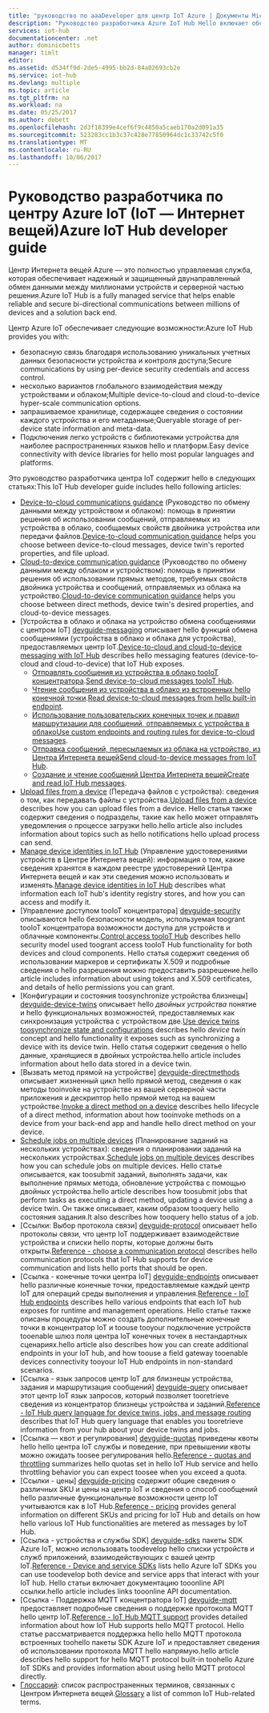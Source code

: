 ```yaml
---
title: "руководство по aaaDeveloper для центр IoT Azure | Документы Microsoft"
description: "Руководство разработчика Azure IoT Hub Hello включает обсуждения конечных точек, безопасности, реестра удостоверений hello, управление устройствами, непосредственные методы, близнецы устройства, передачи файлов, задания, hello язык запросов центр IoT и обмена сообщениями."
services: iot-hub
documentationcenter: .net
author: dominicbetts
manager: timlt
editor: 
ms.assetid: d534ff9d-2de5-4995-bb2d-84a02693cb2e
ms.service: iot-hub
ms.devlang: multiple
ms.topic: article
ms.tgt_pltfrm: na
ms.workload: na
ms.date: 05/25/2017
ms.author: dobett
ms.openlocfilehash: 2d3f18399e4cef6f9c4850a5caeb170a2d091a35
ms.sourcegitcommit: 523283cc1b3c37c428e77850964dc1c33742c5f0
ms.translationtype: MT
ms.contentlocale: ru-RU
ms.lasthandoff: 10/06/2017
---
```

# <a name="azure-iot-hub-developer-guide"></a><span data-ttu-id="639a2-103">Руководство разработчика по центру Azure IoT (IoT — Интернет вещей)</span><span class="sxs-lookup"><span data-stu-id="639a2-103">Azure IoT Hub developer guide</span></span>

<span data-ttu-id="639a2-104">Центр Интернета вещей Azure — это полностью управляемая служба, которая обеспечивает надежный и защищенный двунаправленный обмен данными между миллионами устройств и серверной частью решения.</span><span class="sxs-lookup"><span data-stu-id="639a2-104">Azure IoT Hub is a fully managed service that helps enable reliable and secure bi-directional communications between millions of devices and a solution back end.</span></span>

<span data-ttu-id="639a2-105">Центр Azure IoT обеспечивает следующие возможности:</span><span class="sxs-lookup"><span data-stu-id="639a2-105">Azure IoT Hub provides you with:</span></span>

* <span data-ttu-id="639a2-106">безопасную связь благодаря использованию уникальных учетных данных безопасности устройства и контроля доступа;</span><span class="sxs-lookup"><span data-stu-id="639a2-106">Secure communications by using per-device security credentials and access control.</span></span>
* <span data-ttu-id="639a2-107">несколько вариантов глобального взаимодействия между устройствами и облаком;</span><span class="sxs-lookup"><span data-stu-id="639a2-107">Multiple device-to-cloud and cloud-to-device hyper-scale communication options.</span></span>
* <span data-ttu-id="639a2-108">запрашиваемое хранилище, содержащее сведения о состоянии каждого устройства и его метаданные;</span><span class="sxs-lookup"><span data-stu-id="639a2-108">Queryable storage of per-device state information and meta-data.</span></span>
* <span data-ttu-id="639a2-109">Подключения легко устройств с библиотеками устройства для наиболее распространенных языков hello и платформ.</span><span class="sxs-lookup"><span data-stu-id="639a2-109">Easy device connectivity with device libraries for hello most popular languages and platforms.</span></span>

<span data-ttu-id="639a2-110">Это руководство разработчика центра IoT содержит hello в следующих статьях:</span><span class="sxs-lookup"><span data-stu-id="639a2-110">This IoT Hub developer guide includes hello following articles:</span></span>

* <span data-ttu-id="639a2-111">[Device-to-cloud communications guidance][lnk-d2c-guidance] (Руководство по обмену данными между устройством и облаком): помощь в принятии решения об использовании сообщений, отправляемых из устройства в облако, сообщаемых свойств двойника устройства или передачи файлов.</span><span class="sxs-lookup"><span data-stu-id="639a2-111">[Device-to-cloud communication guidance][lnk-d2c-guidance] helps you choose between device-to-cloud messages, device twin's reported properties, and file upload.</span></span>
* <span data-ttu-id="639a2-112">[Cloud-to-device communication guidance][lnk-c2d-guidance] (Руководство по обмену данными между облаком и устройством): помощь в принятии решения об использовании прямых методов, требуемых свойств двойника устройства и сообщений, отправляемых из облака на устройство.</span><span class="sxs-lookup"><span data-stu-id="639a2-112">[Cloud-to-device communication guidance][lnk-c2d-guidance] helps you choose between direct methods, device twin's desired properties, and cloud-to-device messages.</span></span>
* <span data-ttu-id="639a2-113">[Устройства в облако и облака на устройство обмена сообщениями с центром IoT] [ devguide-messaging] описывает hello функций обмена сообщениями (устройства в облако и облака для устройства), предоставляемых центр IoT.</span><span class="sxs-lookup"><span data-stu-id="639a2-113">[Device-to-cloud and cloud-to-device messaging with IoT Hub][devguide-messaging] describes hello messaging features (device-to-cloud and cloud-to-device) that IoT Hub exposes.</span></span>
  * <span data-ttu-id="639a2-114">[Отправлять сообщения из устройства в облако tooIoT концентратора][devguide-messages-d2c].</span><span class="sxs-lookup"><span data-stu-id="639a2-114">[Send device-to-cloud messages tooIoT Hub][devguide-messages-d2c].</span></span>
  * <span data-ttu-id="639a2-115">[Чтение сообщения из устройства в облако из встроенных hello конечной точки][devguide-builtin].</span><span class="sxs-lookup"><span data-stu-id="639a2-115">[Read device-to-cloud messages from hello built-in endpoint][devguide-builtin].</span></span>
  * <span data-ttu-id="639a2-116">[Использование пользовательских конечных точек и правил маршрутизации для сообщений, отправляемых с устройства в облако][devguide-custom]</span><span class="sxs-lookup"><span data-stu-id="639a2-116">[Use custom endpoints and routing rules for device-to-cloud messages][devguide-custom].</span></span>
  * <span data-ttu-id="639a2-117">[Отправка сообщений, пересылаемых из облака на устройство, из Центра Интернета вещей][devguide-messages-c2d]</span><span class="sxs-lookup"><span data-stu-id="639a2-117">[Send cloud-to-device messages from IoT Hub][devguide-messages-c2d].</span></span>
  * <span data-ttu-id="639a2-118">[Создание и чтение сообщений Центра Интернета вещей][devguide-format]</span><span class="sxs-lookup"><span data-stu-id="639a2-118">[Create and read IoT Hub messages][devguide-format].</span></span>
* <span data-ttu-id="639a2-119">[Upload files from a device][devguide-upload] (Передача файлов с устройства): сведения о том, как передавать файлы с устройства.</span><span class="sxs-lookup"><span data-stu-id="639a2-119">[Upload files from a device][devguide-upload] describes how you can upload files from a device.</span></span> <span data-ttu-id="639a2-120">Hello статья также содержит сведения о подразделы, такие как hello может отправлять уведомления о процессе загрузки hello.</span><span class="sxs-lookup"><span data-stu-id="639a2-120">hello article also includes information about topics such as hello notifications hello upload process can send.</span></span>
* <span data-ttu-id="639a2-121">[Manage device identities in IoT Hub][devguide-identities] (Управление удостоверениями устройств в Центре Интернета вещей): информация о том, какие сведения хранятся в каждом реестре удостоверений Центра Интернета вещей и как эти сведения можно использовать и изменять.</span><span class="sxs-lookup"><span data-stu-id="639a2-121">[Manage device identities in IoT Hub][devguide-identities] describes what information each IoT hub's identity registry stores, and how you can access and modify it.</span></span>
* <span data-ttu-id="639a2-122">[Управление доступом tooIoT концентратора] [ devguide-security] описываются hello безопасности модель, используемая toogrant tooIoT концентратора возможности доступа для устройств и облачные компоненты.</span><span class="sxs-lookup"><span data-stu-id="639a2-122">[Control access tooIoT Hub][devguide-security] describes hello security model used toogrant access tooIoT Hub functionality for both devices and cloud components.</span></span> <span data-ttu-id="639a2-123">Hello статья содержит сведения об использовании маркеров и сертификаты X.509 и подробные сведения о hello разрешения можно предоставить разрешение.</span><span class="sxs-lookup"><span data-stu-id="639a2-123">hello article includes information about using tokens and X.509 certificates, and details of hello permissions you can grant.</span></span>
* <span data-ttu-id="639a2-124">[Конфигурации и состояния toosynchronize устройства близнецы] [ devguide-device-twins] описывает hello *двойных устройства* понятие и hello функциональных возможностей, предоставляемых как синхронизация устройства с устройством две.</span><span class="sxs-lookup"><span data-stu-id="639a2-124">[Use device twins toosynchronize state and configurations][devguide-device-twins] describes hello *device twin* concept and hello functionality it exposes such as synchronizing a device with its device twin.</span></span> <span data-ttu-id="639a2-125">Hello статья содержит сведения о hello данные, хранящиеся в двойных устройства.</span><span class="sxs-lookup"><span data-stu-id="639a2-125">hello article includes information about hello data stored in a device twin.</span></span>
* <span data-ttu-id="639a2-126">[Вызвать метод прямой на устройстве] [ devguide-directmethods] описывает жизненный цикл hello прямой метод, сведения о как методы tooinvoke на устройстве из вашей серверной части приложения и дескриптор hello прямой метод на вашем устройстве.</span><span class="sxs-lookup"><span data-stu-id="639a2-126">[Invoke a direct method on a device][devguide-directmethods] describes hello lifecycle of a direct method, information about how tooinvoke methods on a device from your back-end app and handle hello direct method on your device.</span></span>
* <span data-ttu-id="639a2-127">[Schedule jobs on multiple devices][devguide-jobs] (Планирование заданий на нескольких устройствах): сведения о планировании заданий на нескольких устройствах.</span><span class="sxs-lookup"><span data-stu-id="639a2-127">[Schedule jobs on multiple devices][devguide-jobs] describes how you can schedule jobs on multiple devices.</span></span> <span data-ttu-id="639a2-128">Hello статье описывается, как toosubmit заданий, выполнять задачи, как выполнение прямых метода, обновление устройства с помощью двойных устройства.</span><span class="sxs-lookup"><span data-stu-id="639a2-128">hello article describes how toosubmit jobs that perform tasks as executing a direct method, updating a device using a device twin.</span></span> <span data-ttu-id="639a2-129">Он также описывает, каким образом tooquery hello состояния задания.</span><span class="sxs-lookup"><span data-stu-id="639a2-129">It also describes how tooquery hello status of a job.</span></span>
* <span data-ttu-id="639a2-130">[Ссылки: Выбор протокола связи] [ devguide-protocol] описывает hello протоколы связи, что центр IoT поддерживает взаимодействие устройства и списки hello порты, которые должны быть открыты.</span><span class="sxs-lookup"><span data-stu-id="639a2-130">[Reference - choose a communication protocol][devguide-protocol] describes hello communication protocols that IoT Hub supports for device communication and lists hello ports that should be open.</span></span>
* <span data-ttu-id="639a2-131">[Ссылка - конечные точки центра IoT] [ devguide-endpoints] описывает hello различные конечные точки, предоставляемые каждый центр IoT для операций среды выполнения и управления.</span><span class="sxs-lookup"><span data-stu-id="639a2-131">[Reference - IoT Hub endpoints][devguide-endpoints] describes hello various endpoints that each IoT hub exposes for runtime and management operations.</span></span> <span data-ttu-id="639a2-132">Hello статье также описаны процедуры можно создать дополнительные конечные точки в концентратор IoT и toouse tooyour подключение устройств tooenable шлюз поля центра IoT конечных точек в нестандартных сценариях.</span><span class="sxs-lookup"><span data-stu-id="639a2-132">hello article also describes how you can create additional endpoints in your IoT hub, and how toouse a field gateway tooenable devices connectivity tooyour IoT Hub endpoints in non-standard scenarios.</span></span>
* <span data-ttu-id="639a2-133">[Ссылка - язык запросов центр IoT для близнецы устройства, задания и маршрутизация сообщений] [ devguide-query] описывает этот центр IoT язык запросов, который позволяет tooretrieve сведения из концентратор близнецы устройства и заданий.</span><span class="sxs-lookup"><span data-stu-id="639a2-133">[Reference - IoT Hub query language for device twins, jobs, and message routing][devguide-query] describes that IoT Hub query language that enables you tooretrieve information from your hub about your device twins and jobs.</span></span>
* <span data-ttu-id="639a2-134">[Ссылка — квот и регулирования] [ devguide-quotas] приведены квоты hello hello центра IoT службы и поведение, при превышении квоты можно ожидать toosee регулирования hello.</span><span class="sxs-lookup"><span data-stu-id="639a2-134">[Reference - quotas and throttling][devguide-quotas] summarizes hello quotas set in hello IoT Hub service and hello throttling behavior you can expect toosee when you exceed a quota.</span></span>
* <span data-ttu-id="639a2-135">[Ссылки - цены] [ devguide-pricing] содержит общие сведения о различных SKU и цены на центр IoT и сведения о способ сообщений hello различные функциональные возможности центр IoT учитываются как в IoT Hub.</span><span class="sxs-lookup"><span data-stu-id="639a2-135">[Reference - pricing][devguide-pricing] provides general information on different SKUs and pricing for IoT Hub and details on how hello various IoT Hub functionalities are metered as messages by IoT Hub.</span></span>
* <span data-ttu-id="639a2-136">[Ссылка - устройства и службы SDK] [ devguide-sdks] пакеты SDK Azure IoT, можно использовать toodevelop hello списки устройств и служб приложений, взаимодействующих с вашей центр IoT.</span><span class="sxs-lookup"><span data-stu-id="639a2-136">[Reference - Device and service SDKs][devguide-sdks] lists hello Azure IoT SDKs you can use toodevelop both device and service apps that interact with your IoT hub.</span></span> <span data-ttu-id="639a2-137">Hello статьи включает документацию tooonline API ссылки.</span><span class="sxs-lookup"><span data-stu-id="639a2-137">hello article includes links tooonline API documentation.</span></span>
* <span data-ttu-id="639a2-138">[Ссылка - Поддержка MQTT концентратора IoT] [ devguide-mqtt] предоставляет подробные сведения о поддержке протокола MQTT hello центр IoT.</span><span class="sxs-lookup"><span data-stu-id="639a2-138">[Reference - IoT Hub MQTT support][devguide-mqtt] provides detailed information about how IoT Hub supports hello MQTT protocol.</span></span> <span data-ttu-id="639a2-139">Hello статье рассматривается поддержка hello hello MQTT протокола встроенных toohello пакеты SDK Azure IoT и предоставляет сведения об использовании протокола MQTT hello напрямую.</span><span class="sxs-lookup"><span data-stu-id="639a2-139">hello article describes hello support for hello MQTT protocol built-in toohello Azure IoT SDKs and provides information about using hello MQTT protocol directly.</span></span>
* <span data-ttu-id="639a2-140">[Глоссарий][devguide-glossary]: список распространенных терминов, связанных с Центром Интернета вещей.</span><span class="sxs-lookup"><span data-stu-id="639a2-140">[Glossary][devguide-glossary] a list of common IoT Hub-related terms.</span></span>

[devguide-messaging]: iot-hub-devguide-messaging.md
[devguide-upload]: iot-hub-devguide-file-upload.md
[devguide-identities]: iot-hub-devguide-identity-registry.md
[devguide-security]: iot-hub-devguide-security.md
[devguide-device-twins]: iot-hub-devguide-device-twins.md
[devguide-directmethods]: iot-hub-devguide-direct-methods.md
[devguide-jobs]: iot-hub-devguide-jobs.md
[devguide-endpoints]: iot-hub-devguide-endpoints.md
[devguide-quotas]: iot-hub-devguide-quotas-throttling.md
[devguide-query]: iot-hub-devguide-query-language.md
[devguide-sdks]: iot-hub-devguide-sdks.md
[devguide-mqtt]: iot-hub-mqtt-support.md
[devguide-glossary]: iot-hub-devguide-glossary.md
[devguide-pricing]: iot-hub-devguide-pricing.md
[lnk-c2d-guidance]: iot-hub-devguide-c2d-guidance.md
[lnk-d2c-guidance]: iot-hub-devguide-d2c-guidance.md
[devguide-messages-d2c]: iot-hub-devguide-messages-d2c.md
[devguide-builtin]: iot-hub-devguide-messages-read-builtin.md
[devguide-custom]: iot-hub-devguide-messages-read-custom.md
[devguide-messages-c2d]: iot-hub-devguide-messages-c2d.md
[devguide-format]: iot-hub-devguide-messages-construct.md
[devguide-protocol]: iot-hub-devguide-protocols.md
